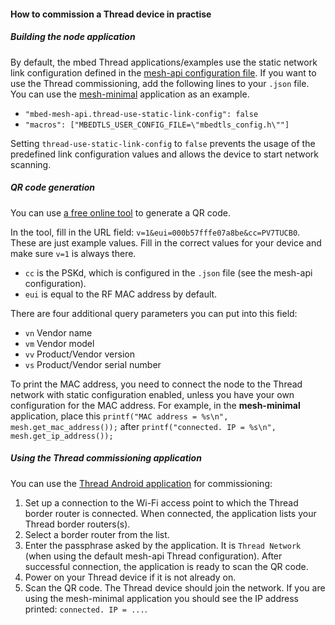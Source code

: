 #### How to commission a Thread device in practise

##### Building the node application

By default, the mbed Thread applications/examples use the static network link configuration defined in the [mesh-api configuration file](https://github.com/ARMmbed/mbed-os/blob/master/features/nanostack/FEATURE_NANOSTACK/mbed-mesh-api/mbed_lib.json).
If you want to use the Thread commissioning, add the following lines to your `.json` file. You can use the [mesh-minimal](https://github.com/ARMmbed/mbed-os-example-mesh-minimal) application as an example.

* `"mbed-mesh-api.thread-use-static-link-config": false`
* `"macros": ["MBEDTLS_USER_CONFIG_FILE=\"mbedtls_config.h\""]`

Setting `thread-use-static-link-config` to `false` prevents the usage of the predefined link configuration values and allows the device to start network scanning.

##### QR code generation

You can use [a free online tool](http://www.qr-code-generator.com/) to generate a QR code.

In the tool, fill in the URL field: `v=1&eui=000b57fffe07a8be&cc=PV7TUCB0`.
These are just example values. Fill in the correct values for your device and make sure `v=1` is always there.

* `cc` is the PSKd, which is configured in the `.json` file (see the mesh-api configuration).
* `eui` is equal to the RF MAC address by default. 

There are four additional query parameters you can put into this field: 

* `vn`    Vendor name
* `vm`    Vendor model
* `vv`    Product/Vendor version
* `vs`    Product/Vendor serial number

To print the MAC address, you need to connect the node to the Thread network with static configuration enabled, unless you have your own configuration for the MAC address. For example, in the **mesh-minimal** application, place this `printf("MAC address = %s\n", mesh.get_mac_address());` after `printf("connected. IP = %s\n", mesh.get_ip_address());`

##### Using the Thread commissioning application

You can use the [Thread Android application](https://play.google.com/store/apps/details?id=org.threadgroup.commissioner) for commissioning:

1. Set up a connection to the Wi-Fi access point to which the Thread border router is connected. When connected, the application lists your Thread border routers(s). 
2. Select a border router from the list.
3. Enter the passphrase asked by the application. It is `Thread Network` (when using the default mesh-api Thread configuration). After successful connection, the application is ready to scan the QR code.
4. Power on your Thread device if it is not already on. 
5. Scan the QR code. The Thread device should join the network. If you are using the mesh-minimal application you should see the IP address printed: `connected. IP = ...`.
